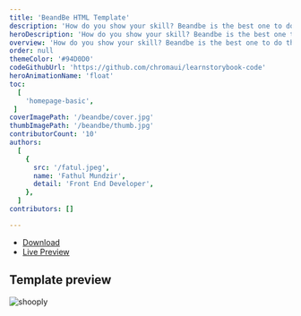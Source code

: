 ```yaml
---
title: 'BeandBe HTML Template'
description: 'How do you show your skill? Beandbe is the best one to do that. You can show a service list on this and write all of them in details.'
heroDescription: 'How do you show your skill? Beandbe is the best one to do that. You xan show a service list on this and write all of them in details.'
overview: 'How do you show your skill? Beandbe is the best one to do that. You xan show a service list on this and write all of them in details. Responsive with various screen, you can pick this template with easy customize too. Show your portfolio inside the portfolio section.'
order: null
themeColor: '#94D0D0'
codeGithubUrl: 'https://github.com/chromaui/learnstorybook-code'
heroAnimationName: 'float'
toc:
  [
    'homepage-basic',
 ]
coverImagePath: '/beandbe/cover.jpg'
thumbImagePath: '/beandbe/thumb.jpg'
contributorCount: '10'
authors:
  [
    {
      src: '/fatul.jpeg',
      name: 'Fathul Mundzir',
      detail: 'Front End Developer',
    },
  ]
contributors: []

---
```


<div class="btn-download">
  <ul class="listing-download">
    <li><a class="link-download paddle_button" data-theme="none" href="#!" data-product="614955">Download</a></li>
    <li><a class="link-demo" target="_blank" href="https://kontena.website/html/theme/beandbe">Live Preview</a></li>
  </ul>
</div>

<h2>Template preview</h2>

![shooply](/beandbe/beandbe.png)
